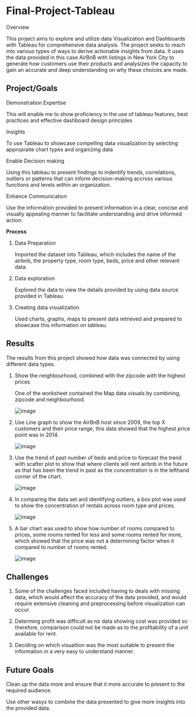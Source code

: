 # Final-Project-Tableau
Overview

This project aims to explore and utilize data Visualization and Dashboards with Tableau for comprehensive data analysis. The project seeks to reach into various types of ways to derive actionable insights from data. It uses the data provided in this case AirBnB with listings in New York City to generate how customers use their products and analysizes the capacity to gain an accurate and deep understanding on why these choices are made.



## Project/Goals

Demonstration Expertise

This will enable me to show proficiency in the use of tableau features, best practices and effective dashboard design principles


Insights 

To use Tableau to showcase compelling data visualization by selecting appropraite chart types and organizing data


Enable Decision making

Using this tableau to present findings to indentify trends, correlations, outliers or patterns that can inform decision-making accross various functions and levels  within an organization.


Enhance Communication

Use the information provided to present information in a clear, concise and visually appealing manner to facilitate understanding and drive informed action.



**Process**


1. Data Preparation
   

   Imported the dataset into Tableau, which includes the name of the airbnb, the property type, room type, beds, price and other relevant data.


2. Data exploration
   

   Explored the data to view the details provided by using data source provided in Tableau.


3. Creating data visualization
   

   Used charts, graphs, maps to present data retrieved and prepared to showcase this information on tableau.






## Results



The results from this project showed how data was connected by using different data types.

1. Show the neighbourhood, combined with the zipcode with the highest prices 

   One of the worksheet contained the Map data visuals by combining, zipcode and neighbourhood.

   ![image](https://github.com/Ayiwoma/Data-Visualization-and-Dashboards-with-Tableau-/assets/141646278/2bda05ff-b4ab-44fc-8514-2e22ba55d03a)


2. Use Line graph to show the AirBnB host since 2009, the top X customers and their price range,
   this data showed that the highest price point was in 2014.

   ![image](https://github.com/Ayiwoma/Data-Visualization-and-Dashboards-with-Tableau-/assets/141646278/0c497af3-5093-4c74-b338-0792fc6d2514)

   
3. Use the trend of past number of beds and price to forecast the trend with scatter plot to show that where clients will rent airbnb in the future as that has been the      trend in past as the concentration is in the lefthand corner of the chart.

   ![image](https://github.com/Ayiwoma/Data-Visualization-and-Dashboards-with-Tableau-/assets/141646278/0a72df9b-c570-4445-9855-392c71dc42c3)


4. In comparing the data set and identifying outliers, a box plot was used to show the concentration of rentals across room type and prices.


   ![image](https://github.com/Ayiwoma/Data-Visualization-and-Dashboards-with-Tableau-/assets/141646278/8ff56449-c49b-4310-aa22-f3f134e12be0)


5. A bar chart was used to show how number of rooms compared to prices, some rooms rented for less and some rooms rented for more,
   which showed that the price was not a determining factor when it compared to number of rooms rented.


   ![image](https://github.com/Ayiwoma/Data-Visualization-and-Dashboards-with-Tableau-/assets/141646278/435c370b-19a9-4af6-854a-715e1dec8ec9)


## Challenges 


 1. Some of the challenges faced included having to deals with missing data, which would affect the accuracy of the data provided, and would require extensive cleaning 
    and preprocessing before visualization can occur.

    

 2. Determing profit was difficult as no data showing cost was provided so therefore,
    comparison could not be made as to the profitability of a unit available for rent.

    

 3. Deciding on which visualtion was the most suitable to present the information in a very easy to understand manner.
   
## Future Goals



Clean up the data more and ensure that it more accurate to present to the required audience.


Use other wasys to combine the data presented to give more insights into the provided data.
